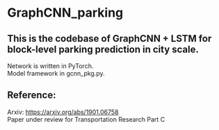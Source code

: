 # GraphCNN_parking
## This is the codebase of GraphCNN + LSTM for block-level parking prediction in city scale.  
Network is written in PyTorch.  
Model framework in gcnn_pkg.py.  

## Reference:  
Arxiv: https://arxiv.org/abs/1901.06758   
Paper under review for Transportation Research Part C

